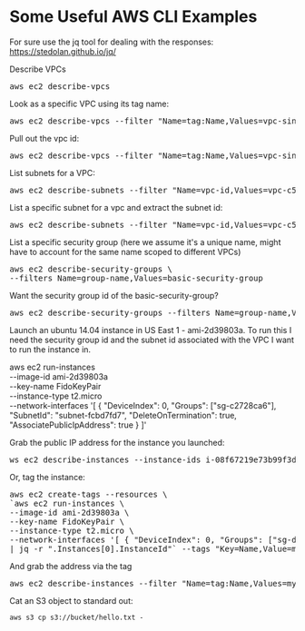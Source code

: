 # Some Useful AWS CLI Examples

For sure use the jq tool for dealing with the responses: https://stedolan.github.io/jq/

Describe VPCs

<pre>
aws ec2 describe-vpcs
</pre>

Look as a specific VPC using its tag name:

<pre>
aws ec2 describe-vpcs --filter "Name=tag:Name,Values=vpc-single-public-subnet"
</pre>

Pull out the vpc id:

<pre>
aws ec2 describe-vpcs --filter "Name=tag:Name,Values=vpc-single-public-subnet"|jq '.Vpcs[0].VpcId'
</pre>

List subnets for a VPC:

<pre>
aws ec2 describe-subnets --filter "Name=vpc-id,Values=vpc-c5ed77a0"
</pre>

List a specific subnet for a vpc and extract the subnet id:

<pre>
aws ec2 describe-subnets --filter "Name=vpc-id,Values=vpc-c5ed77a0" --filter "Name=tag:Name,Values=public-subnet" | jq '.Subnets[0].SubnetId'
</pre>

List a specific security group (here we assume it's a unique name, might have
to account for the same name scoped to different VPCs)

<pre>
aws ec2 describe-security-groups \
--filters Name=group-name,Values=basic-security-group
</pre>

Want the security group id of the basic-security-group?

<pre>
aws ec2 describe-security-groups --filters Name=group-name,Values=basic-security-group |jq '.SecurityGroups[0].GroupId'
</pre>


Launch an ubuntu 14.04 instance in US East 1 - ami-2d39803a. To run this I
need the security group id and the subnet id associated with the 
VPC I want to run the instance in.



aws ec2 run-instances \
--image-id ami-2d39803a \
--key-name FidoKeyPair \
--instance-type t2.micro \
--network-interfaces '[ { "DeviceIndex": 0, "Groups": ["sg-c2728ca6"], "SubnetId": "subnet-fcbd7fd7", "DeleteOnTermination": true, "AssociatePublicIpAddress": true } ]'

Grab the public IP address for the instance you launched:

<pre>
ws ec2 describe-instances --instance-ids i-08f67219e73b99f3d | jq '.Reservations[0].Instances[0].PublicDnsName'
</pre>

Or, tag the instance:

<pre>
aws ec2 create-tags --resources \
`aws ec2 run-instances \
--image-id ami-2d39803a \
--key-name FidoKeyPair \
--instance-type t2.micro \
--network-interfaces '[ { "DeviceIndex": 0, "Groups": ["sg-ddc177a7"], "SubnetId": "subnet-e20718ba", "DeleteOnTermination": true, "AssociatePublicIpAddress": true } ]' \
| jq -r ".Instances[0].InstanceId"` --tags "Key=Name,Value=my-shintinz"
</pre>

And grab the address via the tag

<pre>
aws ec2 describe-instances --filter "Name=tag:Name,Values=my-shintinz" | jq '.Reservations[0].Instances[0].PublicDnsName'
</pre>


Cat an S3 object to standard out:

```console
aws s3 cp s3://bucket/hello.txt -
```
